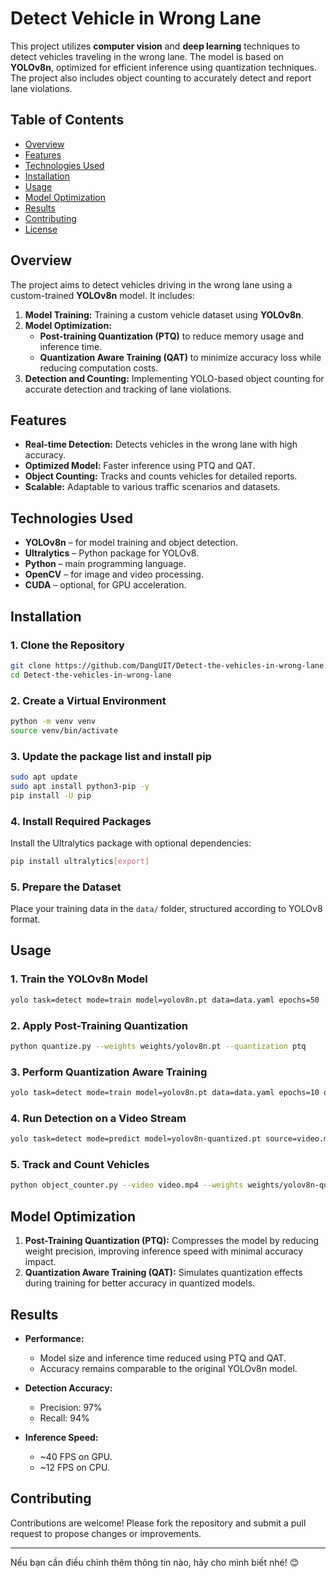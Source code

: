 

# Detect Vehicle in Wrong Lane

This project utilizes **computer vision** and **deep learning** techniques to detect vehicles traveling in the wrong lane. The model is based on **YOLOv8n**, optimized for efficient inference using quantization techniques. The project also includes object counting to accurately detect and report lane violations.  

## Table of Contents
- [Overview](#overview)  
- [Features](#features)  
- [Technologies Used](#technologies-used)  
- [Installation](#installation)  
- [Usage](#usage)  
- [Model Optimization](#model-optimization)  
- [Results](#results)  
- [Contributing](#contributing)  
- [License](#license)  

## Overview
The project aims to detect vehicles driving in the wrong lane using a custom-trained **YOLOv8n** model. It includes:  
1. **Model Training:** Training a custom vehicle dataset using **YOLOv8n**.  
2. **Model Optimization:** 
   - **Post-training Quantization (PTQ)** to reduce memory usage and inference time.  
   - **Quantization Aware Training (QAT)** to minimize accuracy loss while reducing computation costs.  
3. **Detection and Counting:** Implementing YOLO-based object counting for accurate detection and tracking of lane violations.  

## Features
- **Real-time Detection:** Detects vehicles in the wrong lane with high accuracy.  
- **Optimized Model:** Faster inference using PTQ and QAT.  
- **Object Counting:** Tracks and counts vehicles for detailed reports.  
- **Scalable:** Adaptable to various traffic scenarios and datasets.  

## Technologies Used
- **YOLOv8n** – for model training and object detection.  
- **Ultralytics** – Python package for YOLOv8.  
- **Python** – main programming language.  
- **OpenCV** – for image and video processing.  
- **CUDA** – optional, for GPU acceleration.  

## Installation
### 1. Clone the Repository
   ```bash
   git clone https://github.com/DangUIT/Detect-the-vehicles-in-wrong-lane.git
   cd Detect-the-vehicles-in-wrong-lane
   ```

### 2. Create a Virtual Environment
   ```bash
   python -m venv venv
   source venv/bin/activate
   ```

### 3. Update the package list and install pip
   ```bash
   sudo apt update
   sudo apt install python3-pip -y
   pip install -U pip
   ```

### 4. Install Required Packages
   Install the Ultralytics package with optional dependencies:
   ```bash
   pip install ultralytics[export]
   ```

### 5. Prepare the Dataset
   Place your training data in the `data/` folder, structured according to YOLOv8 format.  

## Usage
### 1. Train the YOLOv8n Model
   ```bash
   yolo task=detect mode=train model=yolov8n.pt data=data.yaml epochs=50
   ```

### 2. Apply Post-Training Quantization
   ```bash
   python quantize.py --weights weights/yolov8n.pt --quantization ptq
   ```

### 3. Perform Quantization Aware Training
   ```bash
   yolo task=detect mode=train model=yolov8n.pt data=data.yaml epochs=10 qat=True
   ```

### 4. Run Detection on a Video Stream
   ```bash
   yolo task=detect mode=predict model=yolov8n-quantized.pt source=video.mp4
   ```

### 5. Track and Count Vehicles
   ```bash
   python object_counter.py --video video.mp4 --weights weights/yolov8n-quantized.pt
   ```

## Model Optimization
1. **Post-Training Quantization (PTQ):** Compresses the model by reducing weight precision, improving inference speed with minimal accuracy impact.  
2. **Quantization Aware Training (QAT):** Simulates quantization effects during training for better accuracy in quantized models.  

## Results
- **Performance:**  
   - Model size and inference time reduced using PTQ and QAT.  
   - Accuracy remains comparable to the original YOLOv8n model.  

- **Detection Accuracy:**  
   - Precision: 97%  
   - Recall: 94%  

- **Inference Speed:**  
   - ~40 FPS on GPU.  
   - ~12 FPS on CPU.  

## Contributing
Contributions are welcome! Please fork the repository and submit a pull request to propose changes or improvements.  

---

Nếu bạn cần điều chỉnh thêm thông tin nào, hãy cho mình biết nhé! 😊

